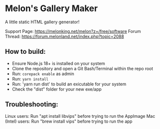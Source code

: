 # Melon's Gallery Maker
A little static HTML gallery generator!

Support Page: https://melonking.net/melon?z=/free/software
Forum Thread: https://forum.melonland.net/index.php?topic=2088

## How to build:
* Ensure Node.js 18+ is installed on your system
* Clone the repository and open a Git Bash/Terminal within the repo root
* Run: `corepack enable` as admin
* Run: `yarn install`
* Run: 'yarn run dist' to build an exicutable for your system
* Check the "dist" folder for your new exe/app

## Troubleshooting:

Linux users:
Run "apt install libvips" before trying to run the AppImage
Mac (Intel) users:
Run "brew install vips" before trying to run the app
